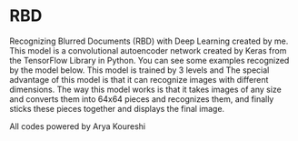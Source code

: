 # RBD
Recognizing Blurred Documents (RBD) with Deep Learning created by me.
This model is a convolutional autoencoder network created by Keras from the TensorFlow Library in Python.
You can see some examples recognized by the model below.
This model is trained by 3 levels and The special advantage of this model is that it can recognize images with different dimensions. The way this model works is that it takes images of any size and converts them into 64x64 pieces and recognizes them, and finally sticks these pieces together and displays the final image.

All codes powered by Arya Koureshi
